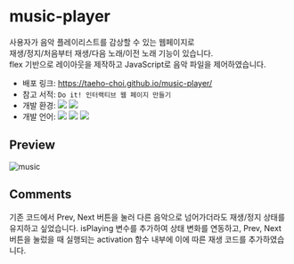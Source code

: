 # music-player
사용자가 음악 플레이리스트를 감상할 수 있는 웹페이지로<br> 재생/정지/처음부터 재생/다음 노래/이전 노래 기능이 있습니다.<br> flex 기반으로 레이아웃을 제작하고 JavaScript로 음악 파일을 제어하였습니다.<br>
- 배포 링크: https://taeho-choi.github.io/music-player/
- 참고 서적: `Do it! 인터랙티브 웹 페이지 만들기`
- 개발 환경: <img src="https://img.shields.io/badge/Windows-0078D6?style=flat&logo=Windows&logoColor=white"/> <img src="https://img.shields.io/badge/VS_Code-007ACC?style=flat&logo=VisualStudioCode&logoColor=white"/>
- 개발 언어: <img src="https://img.shields.io/badge/HTML5-E34F26?style=flat&logo=HTML5&logoColor=white"/> <img src="https://img.shields.io/badge/CSS3-1572B6?style=flat&logo=CSS3&logoColor=white"/> <img src="https://img.shields.io/badge/JavaScript-F7DF1E?style=flat&logo=JavaScript&logoColor=white"/>

## Preview
![music](https://user-images.githubusercontent.com/60216512/156379777-537e9ea8-0d6c-4ee9-9a12-1ccb68356786.png)


## Comments
기존 코드에서 Prev, Next 버튼을 눌러 다른 음악으로 넘어가더라도 재생/정지 상태를 유지하고 싶었습니다. isPlaying 변수를 추가하여 상태 변화를 연동하고, Prev, Next 버튼을 눌렀을 때 실행되는 activation 함수 내부에 이에 따른 재생 코드를 추가하였습니다.
